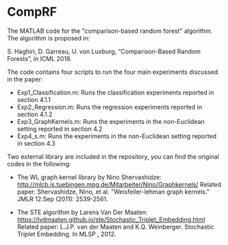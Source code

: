 # CompRF

The MATLAB code for the "comparison-based random forest" algorithm. The algorithm is proposed in:

S. Haghiri, D. Garreau, U. von Luxburg, “Comparison-Based Random Forests”, in ICML 2018.

The code contains four scripts to run the four main experiments discussed in the paper:

- Exp1_Classification.m: Runs the classification experiments reported in section 4.1.1 
- Exp2_Regression.m: Runs the regression experiments reported in section 4.1.2
- Exp3_GraphKernels.m: Runs the experiments in the non-Euclidean setting reported in section 4.2
- Exp4_s.m: Runs the experiments in the non-Euclidean setting reported in section 4.3


Two external library are included in the repository, you can find the original codes in the following:

- The WL graph kernel library by Nino Shervashidze:
http://mlcb.is.tuebingen.mpg.de/Mitarbeiter/Nino/Graphkernels/
Related paper: Shervashidze, Nino, et al. "Weisfeiler-lehman graph kernels." JMLR 12.Sep (2011): 2539-2561.

- The STE algorithm by Larens Van Der Maaten:
https://lvdmaaten.github.io/ste/Stochastic_Triplet_Embedding.html
Related paper: L.J.P. van der Maaten and K.Q. Weinberger. Stochastic Triplet Embedding. In MLSP , 2012.
